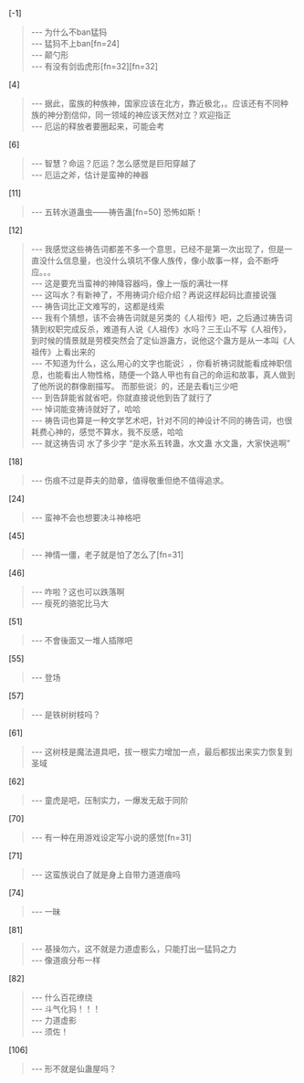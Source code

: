 
[-1] 
>--- 为什么不ban猛犸<br>
>--- 猛犸不上ban[fn=24]<br>
>--- 颠勺形<br>
>--- 有没有剑齿虎形[fn=32][fn=32]<br>

[4] 
>--- 据此，蛮族的种族神，国家应该在北方，靠近极北，。应该还有不同种族的神分割信仰，同一领域的神应该天然对立？欢迎指正<br>
>--- 厄运的释放者要圈起来，可能会考<br>

[6] 
>--- 智慧？命运？厄运？怎么感觉是巨阳穿越了<br>
>--- 厄运之斧，估计是蛮神的神器<br>

[11] 
>--- 五转水道蛊虫——祷告蛊[fn=50]
恐怖如斯！<br>

[12] 
>--- 我感觉这些祷告词都差不多一个意思，已经不是第一次出现了，但是一直没什么信息量，也没什么填坑不像人族传，像小故事一样，会不断呼应。。。<br>
>--- 这是要充当蛮神的神降容器吗，像上一版的满壮一样<br>
>--- 这叫水？有新神了，不用祷词介绍介绍？再说这样起码比直接说强<br>
>--- 祷告词比正文难写的，这都是线索<br>
>--- 我有个猜想，该不会祷告词就是另类的《人祖传》吧，之后通过祷告词猜到权职完成反杀，难道有人说《人祖传》水吗？三王山不写《人祖传》，到时候的情景就是劳模突然会了定仙游蛊方，说他这个蛊方是从一本叫《人祖传》上看出来的<br>
>--- 不知道为什么，这么用心的文字也能说氵，你看祈祷词就能看成神职信息，也能看出人物性格，随便一个路人甲也有自己的命运和故事，真人做到了他所说的群像剧描写。
而那些说氵的，还是去看tj三少吧<br>
>--- 到告辞能省就省吧，你就直接说他到告了就行了<br>
>--- 悼词能变祷诗就好了，哈哈<br>
>--- 祷告词也算是一种文学艺术吧，针对不同的神设计不同的祷告词，也很耗费心神的，感觉不算水，我不反感，哈哈<br>
>--- 就这祷告词 水了多少字 “是水系五转蛊，水文蛊 水文蛊，大家快逃啊”<br>

[18] 
>--- 伤痕不过是莽夫的勋章，值得敬重但绝不值得追求。<br>

[24] 
>--- 蛮神不会也想要决斗神格吧<br>

[45] 
>--- 神情一僵，老子就是怕了怎么了[fn=31]<br>

[46] 
>--- 咋啦？这也可以跌落啊<br>
>--- 瘦死的骆驼比马大<br>

[51] 
>--- 不會後面又一堆人插隊吧<br>

[55] 
>--- 登场<br>

[57] 
>--- 是铁树树枝吗？<br>

[61] 
>--- 这树枝是魔法道具吧，拔一根实力增加一点，最后都拔出来实力恢复到圣域<br>

[62] 
>--- 童虎是吧，压制实力，一爆发无敌于同阶<br>

[70] 
>--- 有一种在用游戏设定写小说的感觉[fn=31]<br>

[71] 
>--- 这蛮族说白了就是身上自带力道道痕吗<br>

[74] 
>--- 一昧<br>

[81] 
>--- 基操勿六，这不就是力道虚影么，只能打出一猛犸之力<br>
>--- 像道痕分布一样<br>

[82] 
>--- 什么百花缭绕<br>
>--- 斗气化犸！！！<br>
>--- 力道虚影<br>
>--- 须佐！<br>

[106] 
>--- 形不就是仙蛊屋吗？<br>
